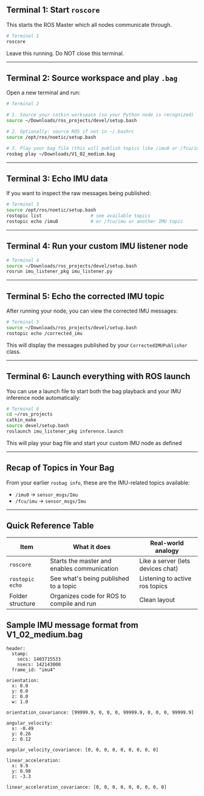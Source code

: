 ## Terminal 1: Start `roscore`

This starts the ROS Master which all nodes communicate through.

```bash
# Terminal 1
roscore
```

Leave this running. Do NOT close this terminal.

---

## Terminal 2: Source workspace and play `.bag`

Open a new terminal and run:

```bash
# Terminal 2

# 1. Source your catkin workspace (so your Python node is recognized)
source ~/Downloads/ros_projects/devel/setup.bash

# 2. Optionally: source ROS if not in ~/.bashrc
source /opt/ros/noetic/setup.bash

# 3. Play your bag file (this will publish topics like /imu0 or /fcu/imu)
rosbag play ~/Downloads/V1_02_medium.bag
```

---

## Terminal 3: Echo IMU data

If you want to inspect the raw messages being published:

```bash
# Terminal 3
source /opt/ros/noetic/setup.bash
rostopic list                  # see available topics
rostopic echo /imu0            # or /fcu/imu or another IMU topic
```

---

## Terminal 4: Run your custom IMU listener node

```bash
# Terminal 4 
source ~/Downloads/ros_projects/devel/setup.bash
rosrun imu_listener_pkg imu_listener.py
```

---

## Terminal 5: Echo the corrected IMU topic

After running your node, you can view the corrected IMU messages:

```bash
# Terminal 5
source ~/Downloads/ros_projects/devel/setup.bash
rostopic echo /corrected_imu
```

This will display the messages published by your `CorrectedIMUPublisher` class.

---

## Terminal 6: Launch everything with ROS launch

You can use a launch file to start both the bag playback and your IMU inference node automatically:

```bash
# Terminal 6
cd ~/ros_projects
catkin_make
source devel/setup.bash
roslaunch imu_listener_pkg inference.launch
```

This will play your bag file and start your custom IMU node as defined

---

## Recap of Topics in Your Bag

From your earlier `rosbag info`, these are the IMU-related topics available:

* `/imu0` → `sensor_msgs/Imu`
* `/fcu/imu` → `sensor_msgs/Imu`

---

## Quick Reference Table

| Item             | What it does                                | Real-world analogy                     |
| ---------------- | ------------------------------------------- | -------------------------------------- |
| `roscore`        | Starts the master and enables communication | Like a server (lets devices chat)    |
| `rostopic echo`  | See what's being published to a topic       | Listening to active ros topics      |
| Folder structure | Organizes code for ROS to compile and run   | Clean layout                    |

## Sample IMU message format from V1_02_medium.bag 
```
header:
  stamp:
    secs: 1403715533
    nsecs: 142143000
  frame_id: "imu4"

orientation:
  x: 0.0
  y: 0.0
  z: 0.0
  w: 1.0

orientation_covariance: [99999.9, 0, 0, 0, 99999.9, 0, 0, 0, 99999.9]

angular_velocity:
  x: -0.49
  y: 0.26
  z: 0.12

angular_velocity_covariance: [0, 0, 0, 0, 0, 0, 0, 0, 0]

linear_acceleration:
  x: 9.9
  y: 0.98
  z: -3.3

linear_acceleration_covariance: [0, 0, 0, 0, 0, 0, 0, 0, 0]
```